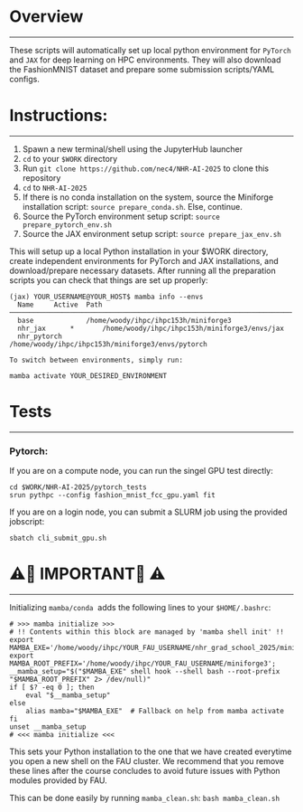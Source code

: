 # Overview
---------
These scripts will automatically set up local python environment for `PyTorch` and `JAX` for deep learning on HPC environments.
They will also download the FashionMNIST dataset and prepare some submission scripts/YAML configs.

# Instructions:
--------------
1. Spawn a new terminal/shell using the JupyterHub launcher
2. `cd` to your `$WORK` directory
3. Run `git clone https://github.com/nec4/NHR-AI-2025` to clone this repository
4. `cd` to `NHR-AI-2025`
5. If there is no conda installation on the system, source the Miniforge installation script: `source prepare_conda.sh`. Else, continue.
6. Source the PyTorch environment setup script: `source prepare_pytorch_env.sh`
7. Source the JAX environment setup script: `source prepare_jax_env.sh`

This will setup up a local Python installation in your $WORK directory, create independent environments for PyTorch and JAX installations, and download/prepare necessary datasets. After running all the preparation scripts you can check that things are set up properly:

```
(jax) YOUR_USERNAME@YOUR_HOST$ mamba info --envs
  Name     Active  Path
──────────────────────────────────────────────────────────────────────
  base             /home/woody/ihpc/ihpc153h/miniforge3
  nhr_jax      *       /home/woody/ihpc/ihpc153h/miniforge3/envs/jax
  nhr_pytorch          /home/woody/ihpc/ihpc153h/miniforge3/envs/pytorch

To switch between environments, simply run:

mamba activate YOUR_DESIRED_ENVIRONMENT
```

# Tests
--------------
### Pytorch:
If you are on a compute node, you can run the singel GPU test directly:
```
cd $WORK/NHR-AI-2025/pytorch_tests
srun pythpc --config fashion_mnist_fcc_gpu.yaml fit
```
If you are on a login node, you can submit a SLURM job using the provided jobscript:
```
sbatch cli_submit_gpu.sh
```

# ⚠️🚨 IMPORTANT🚨 ⚠️
------------------

Initializing `mamba/conda`  adds the following lines to your `$HOME/.bashrc`:

```
# >>> mamba initialize >>>
# !! Contents within this block are managed by 'mamba shell init' !!
export MAMBA_EXE='/home/woody/ihpc/YOUR_FAU_USERNAME/nhr_grad_school_2025/miniforge3/bin/mamba';
export MAMBA_ROOT_PREFIX='/home/woody/ihpc/YOUR_FAU_USERNAME/miniforge3';
__mamba_setup="$("$MAMBA_EXE" shell hook --shell bash --root-prefix "$MAMBA_ROOT_PREFIX" 2> /dev/null)"
if [ $? -eq 0 ]; then
    eval "$__mamba_setup"
else
    alias mamba="$MAMBA_EXE"  # Fallback on help from mamba activate
fi
unset __mamba_setup
# <<< mamba initialize <<<
```

This sets your Python installation to the one that we have created everytime you open a new shell on the FAU cluster. We recommend that you remove these lines after the course concludes to avoid future issues with Python modules provided by FAU. 

This can be done easily by running `mamba_clean.sh`: `bash mamba_clean.sh`
